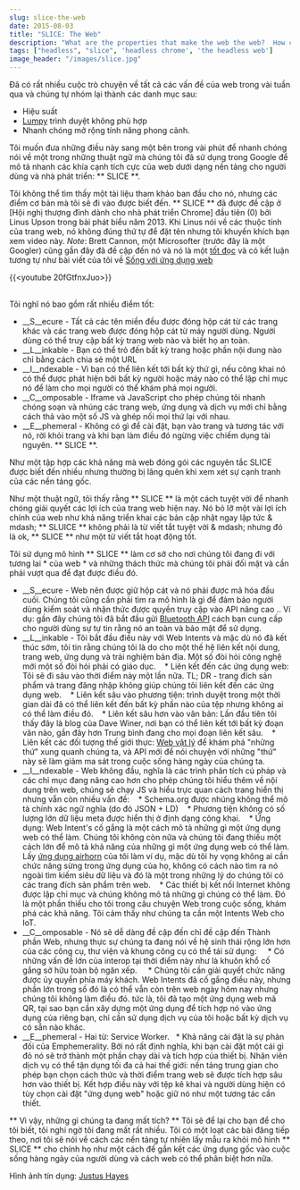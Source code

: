 ```yaml
---
slug: slice-the-web
date: 2015-08-03
title: "SLICE: The Web"
description: "What are the properties that make the web the web?  How can we keep differentiating from native to stay relevant in a mobile world?"
tags: ["headless", "slice", 'headless chrome', 'the headless web']
image_header: "/images/slice.jpg"
---
```



Đã có rất nhiều cuộc trò chuyện về tất cả các vấn đề của web trong vài tuần qua và chúng tự nhóm lại thành các danh mục sau:


* Hiệu suất
* [Lumpy](/the-lumpy-web/) trình duyệt không phù hợp
* Nhanh chóng mở rộng tính năng phong cảnh.

Tôi muốn đưa những điều này sang một bên trong vài phút để nhanh chóng nói về một trong những thuật ngữ mà chúng tôi đã sử dụng trong Google để mô tả nhanh các khía cạnh tích cực của web dưới dạng nền tảng cho người dùng và nhà phát triển: ** SLICE **.

Tôi không thể tìm thấy một tài liệu tham khảo ban đầu cho nó, nhưng các điểm cơ bản mà tôi sẽ đi vào được biết đến. ** SLICE ** đã được đề cập ở [Hội nghị thượng đỉnh dành cho nhà phát triển Chrome] đầu tiên (0) bởi Linus Upson trong bài phát biểu năm 2013. Khi Linus nói về các thuộc tính của trang web, nó không đúng thứ tự để đặt tên nhưng tôi khuyến khích bạn xem video này. _Note_: Brett Cannon, một Microsofter (trước đây là một Googler) cũng gần đây đã đề cập đến nó và nó là một [tốt đọc](https://developer.chrome.com/devsummit) và có kết luận tương tự như bài viết của tôi về [Sống với ứng dụng web](http://nothingbutsnark.svbtle.com/going-allin-on-the-mobile-web)

{{<youtube 20fGtfnxJuo>}}

<br> Tôi nghĩ nó bao gồm rất nhiều điểm tốt:


* __S__ecure - Tất cả các tên miền đều được đóng hộp cát từ các trang khác và các trang web được đóng hộp cát từ máy người dùng. Người dùng có thể truy cập bất kỳ trang web nào và biết họ an toàn.
* __L__inkable - Bạn có thể trỏ đến bất kỳ trang hoặc phần nội dung nào chỉ bằng cách chia sẻ một URL
* __I__ndexable - Vì bạn có thể liên kết tới bất kỳ thứ gì, nếu công khai nó có thể được phát hiện bởi bất kỳ người hoặc máy nào có thể lập chỉ mục nó để làm cho mọi người có thể khám phá mọi người.
* __C__omposable - Iframe và JavaScript cho phép chúng tôi nhanh chóng soạn và nhúng các trang web, ứng dụng và dịch vụ mới chỉ bằng cách thả vào một số JS và ghép nối mọi thứ lại với nhau.
* __E__phemeral - Không có gì để cài đặt, bạn vào trang và tương tác với nó, rời khỏi trang và khi bạn làm điều đó ngừng việc chiếm dụng tài nguyên.
** SLICE **.

Như một tập hợp các khả năng mà web đóng gói các nguyên tắc SLICE được biết đến nhiều nhưng thường bị lãng quên khi xem xét sự cạnh tranh của các nền tảng gốc.

Như một thuật ngữ, tôi thấy rằng ** SLICE ** là một cách tuyệt vời để nhanh chóng giải quyết các lợi ích của trang web hiện nay. Nó bỏ lỡ một vài lợi ích chính của web như khả năng triển khai các bản cập nhật ngay lập tức & mdash; ** SLUICE ** không phải là từ viết tắt tuyệt vời & mdash; nhưng đó là ok, ** SLICE ** như một từ viết tắt hoạt động tốt.

Tôi sử dụng mô hình ** SLICE ** làm cơ sở cho nơi chúng tôi đang đi với tương lai * của web * và những thách thức mà chúng tôi phải đối mặt và cần phải vượt qua để đạt được điều đó.


* __S__ecure - Web nên được giữ hộp cát và nó phải được mã hóa đầu cuối. Chúng tôi cũng cần phải tìm ra mô hình là gì để đảm bảo người dùng kiểm soát và nhận thức được quyền truy cập vào API nâng cao .. Ví dụ: gần đây chúng tôi đã bắt đầu gửi [Bluetooth API](https://developers.google.com/web/updates/2015/07/interact-with-ble-devices-on-the-web?hl=en) cách bạn cung cấp cho người dùng sự tự tin rằng nó an toàn và bảo mật để sử dụng.
* __L__inkable - Tôi bắt đầu điều này với Web Intents và mặc dù nó đã kết thúc sớm, tôi tin rằng chúng tôi là do cho một thế hệ liên kết nội dung, trang web, ứng dụng và trải nghiệm bản địa. Một số đòi hỏi công nghệ mới một số đòi hỏi phải có giáo dục.
   * Liên kết đến các ứng dụng web: Tôi sẽ đi sâu vào thời điểm này một lần nữa. TL; DR - trang đích sản phẩm và trang đăng nhập không giúp chúng tôi liên kết đến các ứng dụng web.
   * Liên kết sâu vào phương tiện: trình duyệt trong một thời gian dài đã có thể liên kết đến bất kỳ phần nào của tệp nhưng không ai có thể làm điều đó.
   * Liên kết sâu hơn vào văn bản: Lần đầu tiên tôi thấy đây là blog của Dave Winer, nơi bạn có thể liên kết tới bất kỳ đoạn văn nào, gần đây hơn Trung bình đang cho mọi đoạn liên kết sâu.
   * Liên kết các đối tượng thế giới thực: [Web vật lý](https://google.github.io/physical-web/) để khám phá "những thứ" xung quanh chúng ta, và API mới để nói chuyện với những "thứ" này sẽ làm giảm ma sát trong cuộc sống hàng ngày của chúng ta.
* __I__ndexable - Web không đầu, nghĩa là các trình phân tích cú pháp và các chỉ mục đang nâng cao hơn cho phép chúng tôi hiểu thêm về nội dung trên web, chúng sẽ chạy JS và hiểu trực quan cách trang hiển thị nhưng vẫn còn nhiều vấn đề:
   * Schema.org được nhúng không thể mô tả chính xác ngữ nghĩa (do đó JSON + LD)
   * Phương tiện không có số lượng lớn dữ liệu meta được hiển thị ở định dạng công khai.
   * Ứng dụng: Web Intent's cố gắng là một cách mô tả những gì một ứng dụng web có thể làm. Chúng tôi không còn nữa và chúng tôi đang thiếu một cách lớn để mô tả khả năng của những gì một ứng dụng web có thể làm. Lấy [ứng dụng airhorn](https://airhorner.com/) của tôi làm ví dụ, mặc dù tôi hy vọng không ai cần chức năng sừng trong ứng dụng của họ, không có cách nào tìm ra nó ngoài tìm kiếm siêu dữ liệu và đó là một trong những lý do chúng tôi có các trang đích sản phẩm trên web.
   * Các thiết bị kết nối Internet không được lập chỉ mục và chúng không mô tả những gì chúng có thể làm. Đó là một phần thiếu cho tôi trong câu chuyện Web trong cuộc sống, khám phá các khả năng. Tôi cảm thấy như chúng ta cần một Intents Web cho IoT.
* __C__omposable - Nó sẽ dễ dàng đề cập đến chỉ đề cập đến Thành phần Web, nhưng thực sự chúng ta đang nói về hệ sinh thái rộng lớn hơn của các công cụ, thư viện và khung công cụ có thể tái sử dụng:
    * Có những vấn đề lớn của interop tại thời điểm này như là khuôn khổ cố gắng sở hữu toàn bộ ngăn xếp.
    * Chúng tôi cần giải quyết chức năng được ủy quyền phía máy khách. Web Intents đã cố gắng điều này, nhưng phần lớn trong số đó là có thể vẫn còn trên web ngày hôm nay nhưng chúng tôi không làm điều đó. tức là, tôi đã tạo một ứng dụng web mã QR, tại sao bạn cần xây dựng một ứng dụng để tích hợp nó vào ứng dụng của riêng bạn, chỉ cần sử dụng dịch vụ của tôi hoặc bất kỳ dịch vụ có sẵn nào khác.
* __E__phemeral - Hai từ: Service Worker.
  * Khả năng cài đặt là sự phản đối của Emphemerality. Bởi nó rất định nghĩa, khi bạn cài đặt một cái gì đó nó sẽ trở thành một phần chạy dài và tích hợp của thiết bị. Nhân viên dịch vụ có thể tận dụng tối đa cả hai thế giới: nền tảng trung gian cho phép bạn chọn cách thức và thời điểm trang web sẽ được tích hợp sâu hơn vào thiết bị. Kết hợp điều này với tệp kê khai và người dùng hiện có tùy chọn cài đặt "ứng dụng web" hoặc giữ nó như một tương tác cần thiết.


** Vì vậy, những gì chúng ta đang mất tích? ** Tôi sẽ để lại cho bạn để cho tôi biết, tôi nghi ngờ tôi đang mất rất nhiều. Tôi có một loạt các bài đăng tiếp theo, nơi tôi sẽ nói về cách các nền tảng tự nhiên lấy mẫu ra khỏi mô hình ** SLICE ** cho chính họ như một cách để gắn kết các ứng dụng gốc vào cuộc sống hàng ngày của người dùng và cách web có thể phân biệt hơn nữa.

Hình ảnh tín dụng: [Justus Hayes](https://commons.wikimedia.org/wiki/File:The_Big_Slice_-_Rome,_Italy.jpg)